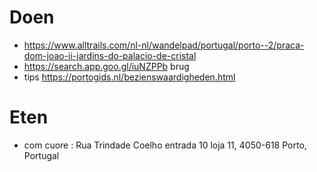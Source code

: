 # Doen
 - https://www.alltrails.com/nl-nl/wandelpad/portugal/porto--2/praca-dom-joao-ii-jardins-do-palacio-de-cristal
- https://search.app.goo.gl/iuNZPPb brug
- tips https://portogids.nl/bezienswaardigheden.html


# Eten
- com cuore : Rua Trindade Coelho entrada 10 loja 11, 4050-618 Porto, Portugal